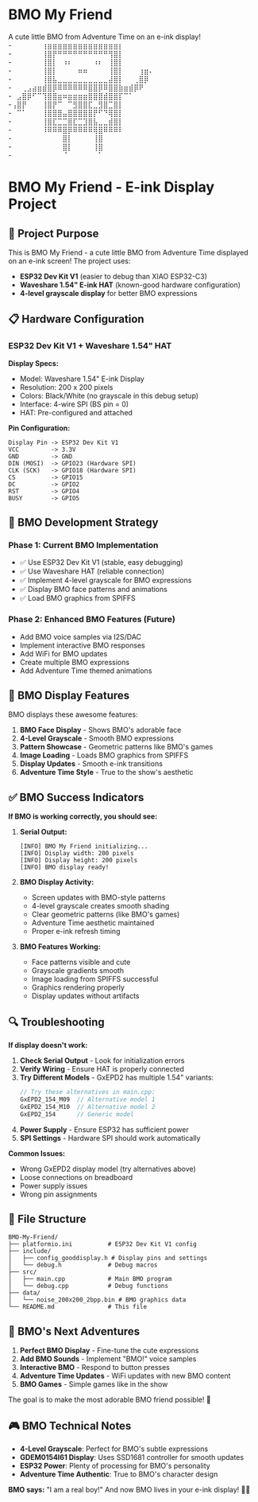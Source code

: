 # BMO My Friend
A cute little BMO from Adventure Time on an e-ink display!
-⠀⠀⠀⠀⠀⠀⢰⣶⣶⣶⣶⣶⣶⣶⣶⣶⣶⣶⣶⣶⣶⡆⠀⠀⠀⠀⠀⠀
-⠀⠀⠀⠀⠀⠀⢸⣿⡟⠛⠛⠛⠛⠛⠛⠛⠛⠛⠛⢻⣿⡇⠀⠀⠀⠀⠀⠀
-⠀⠀⠀⠀⠀⠀⢸⣿⡇⠀⠰⠆⠀⠀⠀⠀⠰⠆⠀⢸⣿⡇⠀⠀⠀⠀⠀⠀
-⠀⠀⠀⠀⠀⠀⢸⣿⡇⠀⠀⠀⠀⠶⠶⠀⠀⠀⠀⢸⣿⡇⠀⠀⠀⢰⣶⠄
-⠀⠀⠀⠀⠀⠀⢸⣿⣧⣀⣀⣀⣀⣀⣀⣀⣀⣀⣀⣼⣿⡇⠀⠀⢀⣿⡿⠀
-⠀⠀⢀⣠⣴⣶⣾⣿⡿⠿⠿⠿⠿⠿⠿⣿⣿⡿⠿⣿⣿⣷⣶⣾⡿⠟⠀⠀
-⠀⣠⣿⡿⠋⠉⢹⣿⣿⣶⠶⣶⣶⣶⣶⣿⣿⣿⣾⣿⣿⡏⠉⠁⠀⠀⠀⠀
-⢠⣿⡟⠀⠀⠀⢸⣿⡟⠉⠀⠉⣻⣿⣿⣏⣀⣻⣿⣉⣿⡇⠀⠀⠀⠀⠀⠀
-⠀⠉⠁⠀⠀⠀⢸⣿⣿⣿⣤⣿⣿⣿⣿⣿⡟⠋⠙⢿⣿⡇⠀⠀⠀⠀⠀⠀
-⠀⠀⠀⠀⠀⠀⢸⣿⣏⣉⣉⣿⣏⣉⣹⣿⣧⣀⣀⣾⣿⡇⠀⠀⠀⠀⠀⠀
-⠀⠀⠀⠀⠀⠀⠸⠿⠿⠿⣿⡿⠿⠿⠿⠿⢿⣿⠿⠿⠿⠇⠀⠀⠀⠀⠀⠀
-⠀⠀⠀⠀⠀⠀⠀⠀⠀⠀⣿⡇⠀⠀⠀⠀⢸⣿⠀⠀⠀⠀⠀⠀⠀⠀⠀⠀
-⠀⠀⠀⠀⠀⠀⠀⠀⠀⠀⣿⡇⠀⠀⠀⠀⢸⣿⠀⠀⠀⠀⠀⠀⠀⠀⠀⠀
-⠀⠀⠀⠀⠀⠀⠀⠀⠀⠀⠈⠀⠀⠀⠀⠀⠀⠁⠀⠀⠀⠀⠀⠀⠀⠀⠀⠀




# BMO My Friend - E-ink Display Project

## 🎯 Project Purpose

This is BMO My Friend - a cute little BMO from Adventure Time displayed on an e-ink screen! The project uses:
- **ESP32 Dev Kit V1** (easier to debug than XIAO ESP32-C3)  
- **Waveshare 1.54" E-ink HAT** (known-good hardware configuration)
- **4-level grayscale display** for better BMO expressions

## 📋 Hardware Configuration

### ESP32 Dev Kit V1 + Waveshare 1.54" HAT

**Display Specs:**
- Model: Waveshare 1.54" E-ink Display
- Resolution: 200 x 200 pixels
- Colors: Black/White (no grayscale in this debug setup)
- Interface: 4-wire SPI (BS pin = 0)
- HAT: Pre-configured and attached

**Pin Configuration:**
```
Display Pin -> ESP32 Dev Kit V1
VCC         -> 3.3V
GND         -> GND
DIN (MOSI)  -> GPIO23 (Hardware SPI)
CLK (SCK)   -> GPIO18 (Hardware SPI)
CS          -> GPIO15
DC          -> GPIO2
RST         -> GPIO4
BUSY        -> GPIO5
```

## 🤖 BMO Development Strategy

### Phase 1: Current BMO Implementation
- ✅ Use ESP32 Dev Kit V1 (stable, easy debugging)
- ✅ Use Waveshare HAT (reliable connection)
- ✅ Implement 4-level grayscale for BMO expressions
- ✅ Display BMO face patterns and animations
- ✅ Load BMO graphics from SPIFFS

### Phase 2: Enhanced BMO Features (Future)
- Add BMO voice samples via I2S/DAC
- Implement interactive BMO responses
- Add WiFi for BMO updates
- Create multiple BMO expressions
- Add Adventure Time themed animations

## 🎯 BMO Display Features

BMO displays these awesome features:

1. **BMO Face Display** - Shows BMO's adorable face
2. **4-Level Grayscale** - Smooth BMO expressions  
3. **Pattern Showcase** - Geometric patterns like BMO's games
4. **Image Loading** - Loads BMO graphics from SPIFFS
5. **Display Updates** - Smooth e-ink transitions
6. **Adventure Time Style** - True to the show's aesthetic

## ✅ BMO Success Indicators

**If BMO is working correctly, you should see:**

1. **Serial Output:**
   ```
   [INFO] BMO My Friend initializing...
   [INFO] Display width: 200 pixels  
   [INFO] Display height: 200 pixels
   [INFO] BMO display ready!
   ```

2. **BMO Display Activity:**
   - Screen updates with BMO-style patterns
   - 4-level grayscale creates smooth shading
   - Clear geometric patterns (like BMO's games)
   - Adventure Time aesthetic maintained
   - Proper e-ink refresh timing

3. **BMO Features Working:**
   - Face patterns visible and cute
   - Grayscale gradients smooth  
   - Image loading from SPIFFS successful
   - Graphics rendering properly
   - Display updates without artifacts

## 🔍 Troubleshooting

**If display doesn't work:**

1. **Check Serial Output** - Look for initialization errors
2. **Verify Wiring** - Ensure HAT is properly connected
3. **Try Different Models** - GxEPD2 has multiple 1.54" variants:
   ```cpp
   // Try these alternatives in main.cpp:
   GxEPD2_154_M09  // Alternative model 1
   GxEPD2_154_M10  // Alternative model 2  
   GxEPD2_154      // Generic model
   ```
4. **Power Supply** - Ensure ESP32 has sufficient power
5. **SPI Settings** - Hardware SPI should work automatically

**Common Issues:**
- Wrong GxEPD2 display model (try alternatives above)
- Loose connections on breadboard
- Power supply issues
- Wrong pin assignments

## 📁 File Structure

```
BMO-My-Friend/
├── platformio.ini          # ESP32 Dev Kit V1 config
├── include/
│   ├── config_gooddisplay.h # Display pins and settings
│   └── debug.h             # Debug macros
├── src/
│   ├── main.cpp            # Main BMO program
│   └── debug.cpp           # Debug functions
├── data/
│   └── noise_200x200_2bpp.bin # BMO graphics data
└── README.md               # This file
```

## 🚀 BMO's Next Adventures

1. **Perfect BMO Display** - Fine-tune the cute expressions  
2. **Add BMO Sounds** - Implement "BMO!" voice samples
3. **Interactive BMO** - Respond to button presses
4. **Adventure Time Updates** - WiFi updates with new BMO content
5. **BMO Games** - Simple games like in the show

The goal is to make the most adorable BMO friend possible! 💚

## 🎮 BMO Technical Notes

- **4-Level Grayscale**: Perfect for BMO's subtle expressions
- **GDEM0154I61 Display**: Uses SSD1681 controller for smooth updates  
- **ESP32 Power**: Plenty of processing for BMO's personality
- **Adventure Time Authentic**: True to BMO's character design

**BMO says:** "I am a real boy!" And now BMO lives in your e-ink display! 🤖✨

